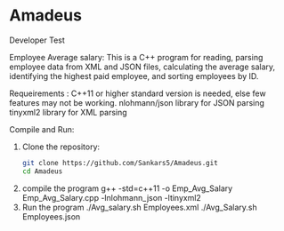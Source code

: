 # Amadeus
Developer Test

Employee Average salary:
This is a C++ program for reading, parsing employee data from XML and JSON files, calculating the average salary, identifying the highest paid employee, and sorting employees by ID.

Requeirements :
C++11 or higher standard version is needed, else few features may not be working.
nlohmann/json library for JSON parsing
tinyxml2 library for XML parsing


Compile and Run:
1. Clone the repository:
   ```bash
   git clone https://github.com/Sankars5/Amadeus.git
   cd Amadeus
2. compile the program 
   g++ -std=c++11 -o Emp_Avg_Salary Emp_Avg_Salary.cpp -lnlohmann_json -ltinyxml2
3. Run the program
   ./Avg_salary.sh Employees.xml
   ./Avg_Salary.sh Employees.json
